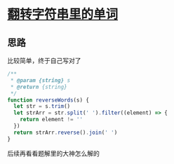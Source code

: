 # [翻转字符串里的单词](https://leetcode-cn.com/explore/featured/card/bytedance/242/string/1011/)

## 思路

比较简单，终于自己写对了

```js
/**
 * @param {string} s
 * @return {string}
 */
function reverseWords(s) {
  let str = s.trim()
  let strArr = str.split(' ').filter((element) => {
    return element != ''
  })
  return strArr.reverse().join(' ')
}
```

后续再看看题解里的大神怎么解的
